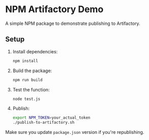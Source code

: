 # NPM Artifactory Demo

A simple NPM package to demonstrate publishing to Artifactory.

## Setup

1. Install dependencies:
   ```bash
   npm install
   ```

2. Build the package:
   ```bash
   npm run build
   ```

3. Test the function:
   ```bash
   node test.js
   ```

4. Publish:
   ```bash
   export NPM_TOKEN=your_actual_token
   ./publish-to-artifactory.sh
   ```

Make sure you update `package.json` version if you're republishing.
